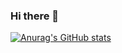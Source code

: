 ### Hi there 👋
[![Anurag's GitHub stats](https://github-readme-stats.vercel.app/api?username=Cpapot)](https://github.com/anuraghazra/github-readme-stats)
<!--
**Cpapot/Cpapot** is a ✨ _special_ ✨ repository because its `README.md` (this file) appears on your GitHub profile.

Here are some ideas to get you started:

- 🔭 I’m currently working on ...
- 🌱 I’m currently learning ...
- 👯 I’m looking to collaborate on ...
- 🤔 I’m looking for help with ...
- 💬 Ask me about ...
- 📫 How to reach me: ...
- 😄 Pronouns: ...
- ⚡ Fun fact: ...
-->
